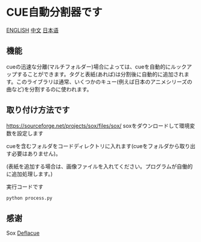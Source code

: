 # CUE自動分割器です
[ENGLISH](https://github.com/itoukou1/CueAutoSplit/blob/main/README.md "ENGLISH")	[中文](https://github.com/itoukou1/CueAutoSplit/blob/main/README_CN.md "中文")	[日本语](https://github.com/itoukou1/CueAutoSplit/blob/main/README_JA.md "日本语")

## 機能
cueの迅速な分離(マルチフォルダー)場合によっては、cueを自動的にルックアップすることができます。タグと表紙(あれば)は分割後に自動的に追加されます。このライブラリは通常、いくつかのキュー(例えば日本のアニメシリーズの曲など)を分割するのに使われます。
## 取り付け方法です
https://sourceforge.net/projects/sox/files/sox/
soxをダウンロードして環境変数を設定します

cueを含むフォルダをコードディレクトリに入れます(cueをフォルダから取り出す必要はありません)。

(表紙を追加する場合は、画像ファイルを入れてください。プログラムが自働的に追加処理します。)

実行コードです
```python
python process.py
```

## 感谢
Sox
[Deflacue](https://github.com/idlesign/deflacu/ "Deflacue")
